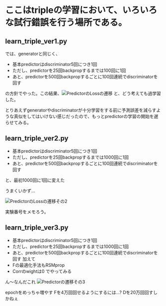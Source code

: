# ここはtripleの学習において、いろいろな試行錯誤を行う場所である。

## learn_triple_ver1.py
では、generatorと同じく、
- 基本predictorはdiscriminator5回につき1回
- ただし、predictorを25回backpropするまでは100回に1回
- あと、predictorを500回backpropするごとに100回連続でdiscriminatorを回す

の方針でやった。この結果、![PredictorのLossの遷移](../triple/output-images/p7/floss_epoch2000_batchSize64_GP1_Corr1_DataSeed0.png)
と、どう考えても過学習した。

とりあえずgeneratorやdiscriminatorが十分学習をする前に予測誤差を減らすような真似をしてはいけない感じだったので、もっとpredictorの学習の開始を遅らせてみる。

## learn_triple_ver2.py

- 基本predictorはdiscriminator5回につき1回
- ただし、predictorを25回backpropするまでは1000回に1回
- あと、predictorを500回backpropするごとに100回連続でdiscriminatorを回す

と、最初1000回に1回に変えた

うまくいかず...

![PredictorのLossの遷移その2](./output-images/p7/floss_epoch2000_batchSize64_GP1_Corr1_DataSeed0.png)

実験番号をメモろう。

## learn_triple_ver3.py
- 基本predictorはdiscriminator5回につき1回
- ただし、predictorを25回backpropするまでは1000回に1回
- あと、predictorを500回backpropするごとに100回連続でdiscriminatorを回す
 加えて
 - Fの最適化手法もRSMprop
 - Corrのwightは0
 でやってみる

ん〜なんだこれ
![Predictorの遷移その3](./output-images/p7/No3_floss_epoch2000_batchSize64_GP1_Corr0_DataSeed0.png)

epochをめっちゃ増やす
Fを4万回回せるようにするには...?
Dを20万回回すしかねぇ
